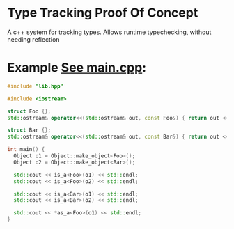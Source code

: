 # Type Tracking Proof Of Concept

A c++ system for tracking types. Allows runtime typechecking, without needing reflection
# Example [See main.cpp](./src/main.cpp):
```cpp
#include "lib.hpp"

#include <iostream>

struct Foo {};
std::ostream& operator<<(std::ostream& out, const Foo&) { return out << "Foo"; }

struct Bar {};
std::ostream& operator<<(std::ostream& out, const Bar&) { return out << "Bar"; }

int main() {
  Object o1 = Object::make_object<Foo>();
  Object o2 = Object::make_object<Bar>();

  std::cout << is_a<Foo>(o1) << std::endl;
  std::cout << is_a<Foo>(o2) << std::endl;

  std::cout << is_a<Bar>(o1) << std::endl;
  std::cout << is_a<Bar>(o2) << std::endl;

  std::cout << *as_a<Foo>(o1) << std::endl;
}
```
